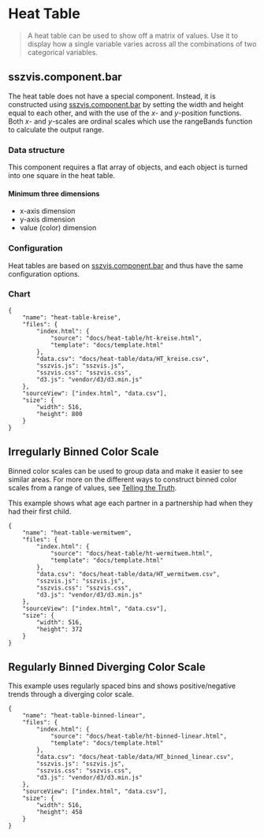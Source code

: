 # Heat Table

> A heat table can be used to show off a matrix of values. Use it to display how a single variable varies across all the combinations of two categorical variables.

## sszvis.component.bar

The heat table does not have a special component. Instead, it is constructed using [sszvis.component.bar](/#/bar-chart-vertical) by setting the width and height equal to each other, and with the use of the *x*- and *y*-position functions. Both *x*- and *y*-scales are ordinal scales which use the rangeBands function to calculate the output range.

### Data structure

This component requires a flat array of objects, and each object is turned into one square in the heat table.

#### Minimum three dimensions

* x-axis dimension
* y-axis dimension
* value (color) dimension

### Configuration

Heat tables are based on [sszvis.component.bar](/#/bar-chart-vertical) and thus have the same configuration options.

### Chart

```project
{
    "name": "heat-table-kreise",
    "files": {
        "index.html": {
            "source": "docs/heat-table/ht-kreise.html",
            "template": "docs/template.html"
        },
        "data.csv": "docs/heat-table/data/HT_kreise.csv",
        "sszvis.js": "sszvis.js",
        "sszvis.css": "sszvis.css",
        "d3.js": "vendor/d3/d3.min.js"
    },
    "sourceView": ["index.html", "data.csv"],
    "size": {
        "width": 516,
        "height": 800
    }
}
```

## Irregularly Binned Color Scale

Binned color scales can be used to group data and make it easier to see similar areas. For more on the different ways to construct binned color scales from a range of values, see [Telling the Truth](http://uxblog.idvsolutions.com/2011/10/telling-truth.html).

This example shows what age each partner in a partnership had when they had their first child.

```project
{
    "name": "heat-table-wermitwem",
    "files": {
        "index.html": {
            "source": "docs/heat-table/ht-wermitwem.html",
            "template": "docs/template.html"
        },
        "data.csv": "docs/heat-table/data/HT_wermitwem.csv",
        "sszvis.js": "sszvis.js",
        "sszvis.css": "sszvis.css",
        "d3.js": "vendor/d3/d3.min.js"
    },
    "sourceView": ["index.html", "data.csv"],
    "size": {
        "width": 516,
        "height": 372
    }
}
```

## Regularly Binned Diverging Color Scale

This example uses regularly spaced bins and shows positive/negative trends through a diverging color scale.

```project
{
    "name": "heat-table-binned-linear",
    "files": {
        "index.html": {
            "source": "docs/heat-table/ht-binned-linear.html",
            "template": "docs/template.html"
        },
        "data.csv": "docs/heat-table/data/HT_binned_linear.csv",
        "sszvis.js": "sszvis.js",
        "sszvis.css": "sszvis.css",
        "d3.js": "vendor/d3/d3.min.js"
    },
    "sourceView": ["index.html", "data.csv"],
    "size": {
        "width": 516,
        "height": 458
    }
}
```

